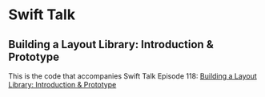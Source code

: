 # Swift Talk
## Building a Layout Library: Introduction & Prototype

This is the code that accompanies Swift Talk Episode 118: [Building a Layout Library: Introduction & Prototype](https://talk.objc.io/episodes/S01E118-introduction-prototype)
